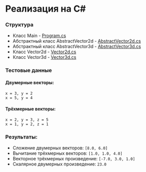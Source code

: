 # Реализация на C#

### Структура

- Класс Main - [Program.cs](technoserv-day2task-AbstractVector/technoserv-day2task-AbstractVector/Program.cs "Program.cs")
- Абстрактный класс AbstractVector2d - [AbstractVector2d.cs](technoserv-day2task-AbstractVector/technoserv-day2task-AbstractVector/AbstractVector2d.cs "AbstractVector2d.cs")
- Абстрактный класс AbstractVector3d - [AbstractVector3d.cs](technoserv-day2task-AbstractVector/technoserv-day2task-AbstractVector/AbstractVector3d.cs "AbstractVector3d.cs")
- Класс Vector2d - [Vector2d.cs](technoserv-day2task-AbstractVector/technoserv-day2task-AbstractVector/Vector2d.cs "Vector2d.cs")
- Класс Vector3d - [Vector3d.cs](technoserv-day2task-AbstractVector/technoserv-day2task-AbstractVector/Vector3d.cs "Vector3d.cs")

### Тестовые данные

#### Двумерные векторы:

```
x = 3, y = 2
x = 5, y = 4
```

#### Трёхмерные векторы:

```
x = 2, y = 3, z = 5
x = 1, y = 2, z = 1
```

### Результаты:

- Сложение двумерных векторов: `[8.0, 6.0]`
- Вычитание трёхмерных векторов: `[1.0, 1.0, 4.0]`
- Векторное трёхмерных произведение: `[-7.0, 3.0, 1.0]`
- Скалярное двумерных произведение: `23.0`